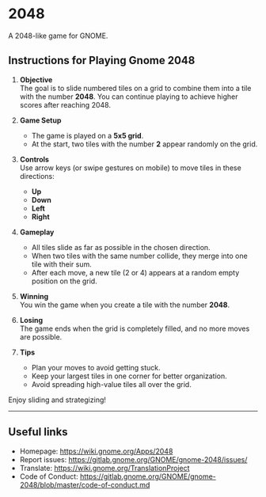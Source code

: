 # 2048

A 2048-like game for GNOME.


## **Instructions for Playing Gnome 2048**

1. **Objective**  
   The goal is to slide numbered tiles on a grid to combine them into a tile with the number **2048**. You can continue playing to achieve higher scores after reaching 2048.

2. **Game Setup**  
   - The game is played on a **5x5 grid**.  
   - At the start, two tiles with the number **2** appear randomly on the grid.

3. **Controls**  
   Use arrow keys (or swipe gestures on mobile) to move tiles in these directions:  
   - **Up**  
   - **Down**  
   - **Left**  
   - **Right**

4. **Gameplay**  
   - All tiles slide as far as possible in the chosen direction.  
   - When two tiles with the same number collide, they merge into one tile with their sum.  
   - After each move, a new tile (2 or 4) appears at a random empty position on the grid.

5. **Winning**  
   You win the game when you create a tile with the number **2048**.

6. **Losing**  
   The game ends when the grid is completely filled, and no more moves are possible.

7. **Tips**  
   - Plan your moves to avoid getting stuck.  
   - Keep your largest tiles in one corner for better organization.  
   - Avoid spreading high-value tiles all over the grid.

Enjoy sliding and strategizing!

---

## Useful links

- Homepage: <https://wiki.gnome.org/Apps/2048>
- Report issues: <https://gitlab.gnome.org/GNOME/gnome-2048/issues/>
- Translate: <https://wiki.gnome.org/TranslationProject>
- Code of Conduct: <https://gitlab.gnome.org/GNOME/gnome-2048/blob/master/code-of-conduct.md>
